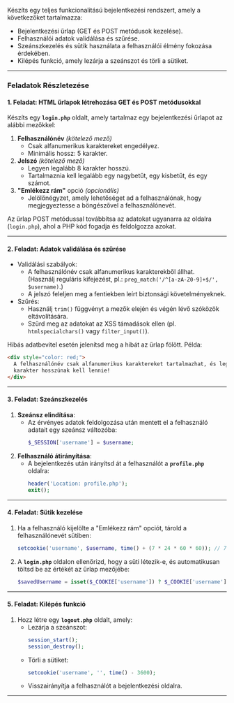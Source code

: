 Készíts egy teljes funkcionalitású bejelentkezési rendszert, amely a következőket tartalmazza:

- Bejelentkezési űrlap (GET és POST metódusok kezelése).
- Felhasználói adatok validálása és szűrése.
- Szeánszkezelés és sütik használata a felhasználói élmény fokozása érdekében.
- Kilépés funkció, amely lezárja a szeánszot és törli a sütiket.

---

### **Feladatok Részletezése**

#### **1. Feladat: HTML űrlapok létrehozása GET és POST metódusokkal**

Készíts egy **`login.php`** oldalt, amely tartalmaz egy bejelentkezési űrlapot az alábbi mezőkkel:

1. **Felhasználónév** _(kötelező mező)_
   - Csak alfanumerikus karaktereket engedélyez.
   - Minimális hossz: 5 karakter.
2. **Jelszó** _(kötelező mező)_
   - Legyen legalább 8 karakter hosszú.
   - Tartalmaznia kell legalább egy nagybetűt, egy kisbetűt, és egy számot.
3. **"Emlékezz rám"** opció _(opcionális)_
   - Jelölőnégyzet, amely lehetőséget ad a felhasználónak, hogy megjegyeztesse a böngészővel a felhasználónevét.

Az űrlap POST metódussal továbbítsa az adatokat ugyanarra az oldalra (`login.php`), ahol a PHP kód fogadja és feldolgozza azokat.

---

#### **2. Feladat: Adatok validálása és szűrése**

- Validálási szabályok:
  - A felhasználónév csak alfanumerikus karakterekből állhat.  
    (Használj reguláris kifejezést, pl.: `preg_match('/^[a-zA-Z0-9]+$/', $username)`.)
  - A jelszó feleljen meg a fentiekben leírt biztonsági követelményeknek.
- Szűrés:
  - Használj `trim()` függvényt a mezők elején és végén lévő szóközök eltávolítására.
  - Szűrd meg az adatokat az XSS támadások ellen (pl. `htmlspecialchars()` vagy `filter_input()`).

Hibás adatbevitel esetén jelenítsd meg a hibát az űrlap fölött. Példa:

```html
<div style="color: red;">
  A felhasználónév csak alfanumerikus karaktereket tartalmazhat, és legalább 5
  karakter hosszúnak kell lennie!
</div>
```

---

#### **3. Feladat: Szeánszkezelés**

1. **Szeánsz elindítása**:
   - Az érvényes adatok feldolgozása után mentett el a felhasználó adatait egy szeánsz változóba:
     ```php
     $_SESSION['username'] = $username;
     ```
2. **Felhasználó átirányítása**:
   - A bejelentkezés után irányítsd át a felhasználót a **`profile.php`** oldalra:
     ```php
     header('Location: profile.php');
     exit();
     ```

---

#### **4. Feladat: Sütik kezelése**

1. Ha a felhasználó kijelölte a "Emlékezz rám" opciót, tárold a felhasználónevét sütiben:
   ```php
   setcookie('username', $username, time() + (7 * 24 * 60 * 60)); // 7 napos sütik
   ```
2. A **`login.php`** oldalon ellenőrizd, hogy a süti létezik-e, és automatikusan töltsd be az értékét az űrlap mezőjébe:
   ```php
   $savedUsername = isset($_COOKIE['username']) ? $_COOKIE['username'] : '';
   ```

---

#### **5. Feladat: Kilépés funkció**

1. Hozz létre egy **`logout.php`** oldalt, amely:
   - Lezárja a szeánszot:
     ```php
     session_start();
     session_destroy();
     ```
   - Törli a sütiket:
     ```php
     setcookie('username', '', time() - 3600);
     ```
   - Visszairányítja a felhasználót a bejelentkezési oldalra.

---
